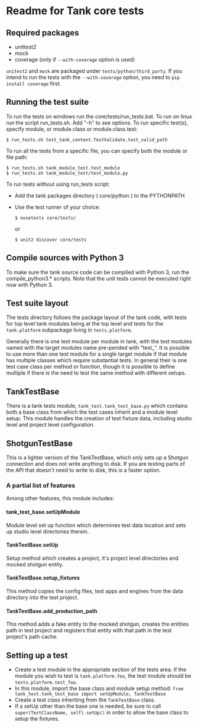 Readme for Tank core tests
==========================


Required packages
-----------------
* unittest2
* mock
* coverage (only if `--with-coverage` option is used)

`unitest2` and `mock` are packaged under `tests/python/third_party`. If you intend to run the tests with the `--with-coverage` option, you need to `pip install coverage` first.

Running the test suite
-----------------------
To run the tests on windows run the core/tests/run_tests.bat. To run on linux run the script run_tests.sh.
Add "-h" to see options.
To run specific test(s), specify module, or module.class or module.class.test:

    $ run_tests.sh test_tank_content.TestValidate.test_valid_path

To run all the tests from a specific file, you can specify both the module or file path:

    $ run_tests.sh tank_module_test.test_module
    $ run_tests.sh tank_module_test/test_module.py

To run tests without using run_tests script:

* Add the tank packages directory ( core/python ) to the PYTHONPATH
* Use the test runner of your choice:

    `$ nosetests core/tests/`

    or

    `$ unit2 discover core/tests`


Compile sources with Python 3
-----------------------------
To make sure the tank source code can be compiled with Python 3, run the compile_python3.* scripts. Note that the unit tests cannot
be executed right now with Python 3.

Test suite layout
-----------------
The tests directory follows the package layout of the tank code, with tests for top level tank modules being at the top
level and tests for the `tank.platform` subpackage living in `tests.platform`.

Generally there is one test module per module in tank, with the test modules named with the target modules name pre-pended with "test_".
It is possible to use more than one test module for a single target module if that module has multiple classes which require substantial tests.
In general their is one test case class per method or function, though it is possible to define multiple if there is the need to test the same method with different setups.

TankTestBase
-------------
There is a tank tests module, `tank_test.tank_test_base.py` which contains both a base class from which the test cases inherit and a module level setup. This module handles the creation of test fixture data, including studio level and project level configuration.

ShotgunTestBase
---------------
This is a lighter version of the TankTestBase, which only sets up a Shotgun connection and does not write anything to disk. If you are testing parts of the API that doesn't need to write to disk, this is a faster option.

### A partial list of features
Among other features, this module includes:

#### tank_test_base.setUpModule
Module level set up function which determines test data location and sets up studio level directories therein.

#### TankTestBase.setUp
Setup method which creates a project, it's project level directories and mocked shotgun entity.

#### TankTestBase.setup_fixtures
This method copies the config files, test apps and engines from the data directory into the test project.

#### TankTestBase.add_production_path
This method adds a fake entity to the mocked shotgun, creates the entities path in test project and registers that entity with that path in the test project's path cache.

Setting up a test
-----------------
* Create a test module in the appropriate section of the tests area. If the module you wish to test is `tank.platform.foo`, the test module should be `tests.platform.test_foo`.
* In this module, import the base class and module setup method: `from tank_test.tank_test_base import setUpModule, TankTestBase`
* Create a test class inheriting from the `TankTestBase` class.
* If a setUp other than the base one is needed, be sure to call `super(TestClassName, self).setUp()` in order to allow the base class to setup the fixtures.
